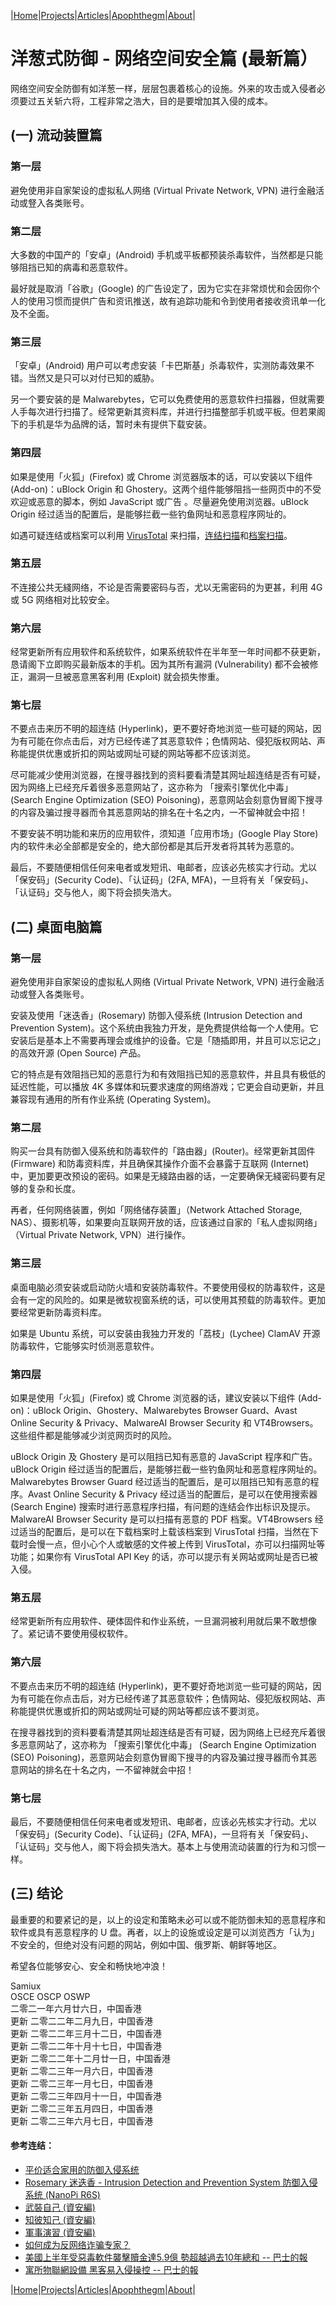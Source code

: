 |[Home](/README.md)|[Projects](/projects.md)|[Articles](/articles.md)|[Apophthegm](/apophthegm.md)|[About](/about.md)|

# 洋葱式防御 - 网络空间安全篇 (最新篇）

网络空间安全防御有如洋葱一样，层层包裹着核心的设施。外来的攻击或入侵者必须要过五关斩六将，工程非常之浩大，目的是要增加其入侵的成本。

## (一) 流动装置篇

### 第一层

避免使用非自家架设的虚拟私人网络 (Virtual Private Network, VPN) 进行金融活动或豋入各类账号。

### 第二层

大多数的中国产的「安卓」(Android) 手机或平板都预装杀毒软件，当然都是只能够阻挡已知的病毒和恶意软件。

最好就是取消「谷歌」(Google) 的广告设定了，因为它实在非常烦忧和会因你个人的使用习惯而提供广告和资讯推送，故有追踪功能和令到使用者接收资讯单一化及不全面。

### 第三层

「安卓」(Android) 用户可以考虑安装「卡巴斯基」杀毒软件，实测防毒效果不错。当然又是只可以对付已知的威胁。

另一个要安装的是 Malwarebytes，它可以免费使用的恶意软件扫描器，但就需要人手每次进行扫描了。经常更新其资料库，并进行扫描整部手机或平板。但若果阁下的手机是华为品牌的话，暂时未有提供下载安装。

### 第四层

如果是使用「火狐」(Firefox) 或 Chrome 浏览器版本的话，可以安装以下组件 (Add-on)：uBlock Origin 和 Ghostery。这两个组件能够阻挡一些网页中的不受欢迎或恶意的脚本，例如  JavaScript 或广告 。尽量避免使用浏览器。uBlock Origin 经过适当的配置后，是能够拦截一些钓鱼网址和恶意程序网址的。

如遇可疑连结或档案可以利用 [VirusTotal](https://www.virustotal.com/) 来扫描，[连结扫描](https://www.virustotal.com/gui/home/url)和[档案扫描](https://www.virustotal.com/gui/home/upload)。

### 第五层

不连接公共无綫网络，不论是否需要密码与否，尤以无需密码的为更甚，利用 4G 或 5G 网络相对比较安全。

### 第六层

经常更新所有应用软件和系统软件，如果系统软件在半年至一年时间都不获更新，恳请阁下立即购买最新版本的手机。因为其所有漏洞 (Vulnerability) 都不会被修正，漏洞一旦被恶意黑客利用 (Exploit) 就会损失惨重。

### 第七层

不要点击来历不明的超连结 (Hyperlink)，更不要好奇地浏览一些可疑的网站，因为有可能在你点击后，对方已经传递了其恶意软件；色情网站、侵犯版权网站、声称能提供优惠或折扣的网站或网址可疑的网站等都不应该浏览。

尽可能减少使用浏览器，在搜寻器找到的资料要看清楚其网址超连结是否有可疑，因为网络上已经充斥着很多恶意网站了，这亦称为 「搜索引擎优化中毒」 (Search Engine Optimization (SEO) Poisoning)，恶意网站会刻意伪冒阁下搜寻的内容及骗过搜寻器而令其恶意网站的排名在十名之内，一不留神就会中招！

不要安装不明功能和来历的应用软件，须知道「应用市场」(Google Play Store) 内的软件未必全部都是安全的，绝大部份都是其后开发者将其转为恶意的。

最后，不要随便相信任何来电者或发短讯、电邮者，应该必先核实才行动。尤以「保安码」(Security Code)、「认证码」(2FA, MFA)，一旦将有关「保安码」、「认证码」交与他人，阁下将会损失浩大。

## (二) 桌面电脑篇

### 第一层

避免使用非自家架设的虚拟私人网络 (Virtual Private Network, VPN) 进行金融活动或豋入各类账号。

安装及使用「迷迭香」(Rosemary) 防御入侵系统 (Intrusion Detection and Prevention System)。这个系统由我独力开发，是免费提供给每一个人使用。它安装后是基本上不需要再理会或维护的设备。它是「随插即用，并且可以忘记之」的高效开源 (Open Source) 产品。

它的特点是有效阻挡已知的恶意行为和有效阻挡已知的恶意软件，并且具有极低的延迟性能，可以播放 4K 多媒体和玩要求速度的网络游戏；它更会自动更新，并且兼容现有通用的所有作业系统 (Operating System)。

### 第二层

购买一台具有防御入侵系统和防毒软件的「路由器」(Router)。经常更新其固件 (Firmware) 和防毒资料库，并且确保其操作介面不会暴露于互联网 (Internet) 中，更加要更改预设的密码。如果是无綫路由器的话，一定要确保无綫密码要有足够的复杂和长度。

再者，任何网络装置，例如「网络储存装置」（Network Attached Storage, NAS）、摄影机等，如果要向互联网开放的话，应该通过自家的「私人虚拟网络」（Virtual Private Network, VPN）进行操作。

### 第三层

桌面电脑必须安装或启动防火墙和安装防毒软件。不要使用侵权的防毒软件，这是会有一定的风险的。如果是微软视窗系统的话，可以使用其预载的防毒软件。更加要经常更新防毒资料库。

如果是 Ubuntu 系统，可以安装由我独力开发的「荔枝」(Lychee) ClamAV 开源防毒软件，它能够实时侦测恶意软件。

### 第四层

如果是使用「火狐」(Firefox) 或 Chrome 浏览器的话，建议安装以下组件 (Add-on)：uBlock Origin、Ghostery、Malwarebytes Browser Guard、Avast Online Security & Privacy、MalwareAI Browser Security 和 VT4Browsers。这些组件都是能够减少浏览网页时的风险。

uBlock Origin 及 Ghostery 是可以阻挡已知有恶意的 JavaScript 程序和广告。uBlock Origin 经过适当的配置后，是能够拦截一些钓鱼网址和恶意程序网址的。Malwarebytes Browser Guard 经过适当的配置后，是可以阻挡已知有恶意的程序。Avast Online Security & Privacy 经过适当的配置后，是可以在使用搜索器 (Search Engine) 搜索时进行恶意程序扫描，有问题的连结会作出标识及提示。MalwareAI Browser Security 是可以扫描有恶意的 PDF 档案。VT4Browsers 经过适当的配置后，是可以在下载档案时上载该档案到 VirusTotal 扫描，当然在下载时会慢一点，但小心个人或敏感的文件被上传到 VirusTotal，亦可以扫描网址等功能；如果你有 VirusTotal API Key 的话，亦可以提示有关网站或网址是否已被入侵。

### 第五层

经常更新所有应用软件、硬体固件和作业系统，一旦漏洞被利用就后果不敢想像了。紧记请不要使用侵权软件。

### 第六层

不要点击来历不明的超连结 (Hyperlink)，更不要好奇地浏览一些可疑的网站，因为有可能在你点击后，对方已经传递了其恶意软件；色情网站、侵犯版权网站、声称能提供优惠或折扣的网站或网址可疑的网站等都应该不要浏览。

在搜寻器找到的资料要看清楚其网址超连结是否有可疑，因为网络上已经充斥着很多恶意网站了，这亦称为 「搜索引擎优化中毒」 (Search Engine Optimization (SEO) Poisoning)，恶意网站会刻意伪冒阁下搜寻的内容及骗过搜寻器而令其恶意网站的排名在十名之内，一不留神就会中招！

### 第七层

最后，不要随便相信任何来电者或发短讯、电邮者，应该必先核实才行动。尤以「保安码」(Security Code)、「认证码」(2FA, MFA)，一旦将有关「保安码」、「认证码」交与他人，阁下将会损失浩大。基本上与使用流动装置的行为和习惯一样。

## (三) 结论

最重要的和要紧记的是，以上的设定和策略未必可以或不能防御未知的恶意程序和软件或具有恶意程序的 U 盘。再者，以上的设施或设定是可以浏览西方「认为」不安全的，但绝对没有问题的网站，例如中国、俄罗斯、朝鲜等地区。

希望各位能够安心、安全和畅快地冲浪！

Samiux  
OSCE  OSCP  OSWP  
二零二一年六月廿六日，中国香港  
更新 二零二二年二月九日，中国香港  
更新 二零二二年三月十二日，中国香港  
更新 二零二二年十月十七日，中国香港  
更新 二零二二年十二月廿一日，中国香港  
更新 二零二三年一月六日，中国香港  
更新 二零二三年一月七日，中国香港  
更新 二零二三年四月十一日，中国香港  
更新 二零二三年五月四日，中国香港  
更新 二零二三年六月七日，中国香港  

#### 参考连结：
- [平价适合家用的防御入侵系统](/nanopi.md)  
- [Rosemary 迷迭香 - Intrusion Detection and Prevention System 防御入侵系统 (NanoPi R6S)](/rosemary.md)  
- [武裝自己 (資安編)](/armour_yourself.md)  
- [知彼知己 (資安編)](/know_your_enemies.md)  
- [軍事演習 (資安編)](/military_exercises.md)  
- [如何成为反网络诈骗专家？](/anti-scam.md)  
- [美國上半年受惡毒軟件襲擊贖金達5.9億 勢超越過去10年總和 -- 巴士的報](https://www.bastillepost.com/hongkong/article/9433867-%e7%be%8e%e5%9c%8b%e4%b8%8a%e5%8d%8a%e5%b9%b4%e5%8f%97%e6%83%a1%e6%af%92%e8%bb%9f%e4%bb%b6%e8%a5%b2%e6%93%8a%e8%b4%96%e9%87%91%e9%81%945-9%e5%84%84-%e5%8b%a2%e8%b6%85%e8%b6%8a%e9%81%8e%e5%8e%bb10) 
- [寓所物聯網設備 黑客易入侵操控 -- 巴士的報](https://www.bastillepost.com/hongkong/article/9812829-%e5%af%93%e6%89%80%e7%89%a9%e8%81%af%e7%b6%b2%e8%a8%ad%e5%82%99-%e9%bb%91%e5%ae%a2%e6%98%93%e5%85%a5%e4%be%b5%e6%93%8d%e6%8e%a7) 

|[Home](/README.md)|[Projects](/projects.md)|[Articles](/articles.md)|[Apophthegm](/apophthegm.md)|[About](/about.md)|

